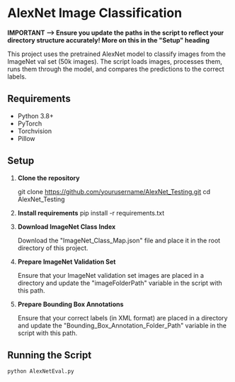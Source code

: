 # AlexNet Image Classification

**IMPORTANT --> Ensure you update the paths in the script to reflect your directory structure accurately! More on this in the "Setup" heading**

This project uses the pretrained AlexNet model to classify images from the ImageNet val set (50k images). The script loads images, processes them, runs them through the model, and compares the predictions to the correct labels.

## Requirements

- Python 3.8+
- PyTorch
- Torchvision
- Pillow

## Setup

1. **Clone the repository**

   git clone https://github.com/yourusername/AlexNet_Testing.git
   cd AlexNet_Testing

2. **Install requirements**
   pip install -r requirements.txt

3. **Download ImageNet Class Index**

   Download the "ImageNet_Class_Map.json" file and place it in the root directory of this project.

4. **Prepare ImageNet Validation Set**

   Ensure that your ImageNet validation set images are placed in a directory and update the "imageFolderPath" variable in the script with this path.

5. **Prepare Bounding Box Annotations**

   Ensure that your correct labels (in XML format) are placed in a directory and update the "Bounding_Box_Annotation_Folder_Path" variable in the script with this path.

## Running the Script

    python AlexNetEval.py
